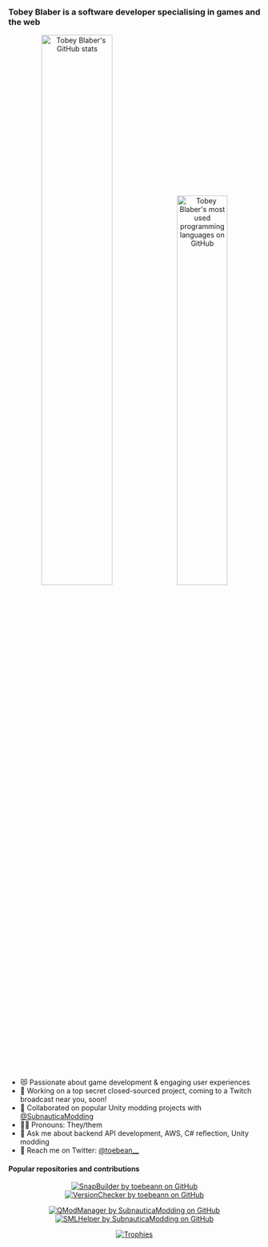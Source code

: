 ### Tobey Blaber is a software developer specialising in games and the web

<p align="center">
  <a href="https://github.com/anuraghazra/github-readme-stats" target="_blank"><img src="https://github-readme-stats.vercel.app/api?username=toebeann&show_icons=true&count_private=true&hide_border=true&theme=omni" alt="Tobey Blaber's GitHub stats" width="53.1%" /></a>
  <a href="https://github.com/anuraghazra/github-readme-stats" target="_blank"><img width="44.7%" src="https://github-readme-stats.vercel.app/api/top-langs/?username=toebeann&layout=compact&hide_border=true&theme=omni" alt="Tobey Blaber's most used programming languages on GitHub" /></a>
</p>

- 😻 Passionate about game development & engaging user experiences
- 🚀 Working on a top secret closed-sourced project, coming to a Twitch broadcast near you, soon!
- 🤼 Collaborated on popular Unity modding projects with <a href="https://github.com/SubnauticaModding" target="_blank">@SubnauticaModding</a>
- 🏳️‍🌈 Pronouns: They/them
- 💬 Ask me about backend API development, AWS, C# reflection, Unity modding
- 💌 Reach me on Twitter: <a href="https://twitter.com/toebean__" target="_blank">@toebean__</a>

#### Popular repositories and contributions
<p align="center">
  <a href="https://github.com/toebeann/SnapBuilder" target="_blank"><img align="center" src="https://github-readme-stats.vercel.app/api/pin/?username=toebeann&repo=SnapBuilder&hide_border=true&theme=omni" alt="SnapBuilder by toebeann on GitHub" /></a>
  <a href="https://github.com/toebeann/VersionChecker" target="_blank"><img align="center" src="https://github-readme-stats.vercel.app/api/pin/?username=toebeann&repo=VersionChecker&hide_border=true&theme=omni" alt="VersionChecker by toebeann on GitHub" /></a>
</p>
<p align="center">
  <a href="https://github.com/SubnauticaModding/QModManager" target="_blank"><img src="https://github-readme-stats.vercel.app/api/pin/?username=SubnauticaModding&repo=QModManager&hide_border=true&theme=omni&show_owner=true" alt="QModManager by SubnauticaModding on GitHub" /></a>
  <a href="https://github.com/SubnauticaModding/SMLHelper" target="_blank"><img src="https://github-readme-stats.vercel.app/api/pin/?username=SubnauticaModding&repo=SMLHelper&hide_border=true&theme=omni&show_owner=true" alt="SMLHelper by SubnauticaModding on GitHub" /></a>
</p>
<p align="center">
  <a href="https://github.com/ryo-ma/github-profile-trophy" target="_blank"><img src="https://github-profile-trophy.vercel.app/?username=toebeann&theme=dracula&column=-1&rank=-C,-B&no-frame=true&margin-w=4&margin-h=4" alt="Trophies" /></a>
</p>
